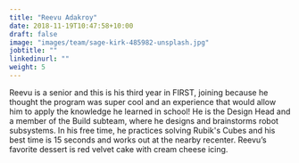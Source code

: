 ```yaml
---
title: "Reevu Adakroy"
date: 2018-11-19T10:47:58+10:00
draft: false
image: "images/team/sage-kirk-485982-unsplash.jpg"
jobtitle: ""
linkedinurl: ""
weight: 5
---
```


Reevu is a senior and this is his third year in FIRST, joining because he thought the program was super cool and an experience that would allow him to apply the knowledge he learned in school! He is the Design Head and a member of the Build subteam, where he designs and brainstorms robot subsystems. In his free time, he practices solving Rubik's Cubes and his best time is 15 seconds and works out at the nearby recenter. Reevu’s favorite dessert is red velvet cake with cream cheese icing.
